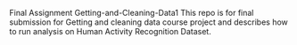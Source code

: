 Final Assignment Getting-and-Cleaning-Data1
This repo is for final submission for Getting and cleaning data course project and describes how to run analysis on Human Activity Recognition Dataset.

